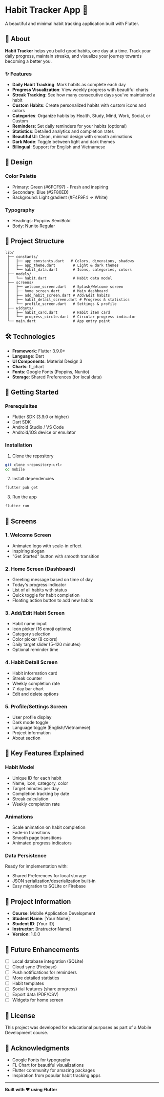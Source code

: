 # Habit Tracker App 🌱

A beautiful and minimal habit tracking application built with Flutter.

## 📱 About

**Habit Tracker** helps you build good habits, one day at a time. Track your daily progress, maintain streaks, and visualize your journey towards becoming a better you.

### ✨ Features

- **Daily Habit Tracking**: Mark habits as complete each day
- **Progress Visualization**: View weekly progress with beautiful charts
- **Streak Tracking**: See how many consecutive days you've maintained a habit
- **Custom Habits**: Create personalized habits with custom icons and colors
- **Categories**: Organize habits by Health, Study, Mind, Work, Social, or Custom
- **Reminders**: Set daily reminders for your habits (optional)
- **Statistics**: Detailed analytics and completion rates
- **Beautiful UI**: Clean, minimal design with smooth animations
- **Dark Mode**: Toggle between light and dark themes
- **Bilingual**: Support for English and Vietnamese

## 🎨 Design

### Color Palette
- Primary: Green (#6FCF97) - Fresh and inspiring
- Secondary: Blue (#2F80ED)
- Background: Light gradient (#F4F9F4 → White)

### Typography
- Headings: Poppins SemiBold
- Body: Nunito Regular

## 📂 Project Structure

```
lib/
 ├── constants/
 │   ├── app_constants.dart   # Colors, dimensions, shadows
 │   ├── app_theme.dart        # Light & dark themes
 │   └── habit_data.dart       # Icons, categories, colors
 ├── models/
 │   └── habit.dart            # Habit data model
 ├── screens/
 │   ├── welcome_screen.dart   # Splash/Welcome screen
 │   ├── home_screen.dart      # Main dashboard
 │   ├── add_habit_screen.dart # Add/Edit habits
 │   ├── habit_detail_screen.dart # Progress & statistics
 │   └── profile_screen.dart   # Settings & profile
 ├── widgets/
 │   ├── habit_card.dart       # Habit item card
 │   └── progress_circle.dart  # Circular progress indicator
 └── main.dart                 # App entry point
```

## 🛠️ Technologies

- **Framework**: Flutter 3.9.0+
- **Language**: Dart
- **UI Components**: Material Design 3
- **Charts**: fl_chart
- **Fonts**: Google Fonts (Poppins, Nunito)
- **Storage**: Shared Preferences (for local data)

## 🚀 Getting Started

### Prerequisites
- Flutter SDK (3.9.0 or higher)
- Dart SDK
- Android Studio / VS Code
- Android/iOS device or emulator

### Installation

1. Clone the repository
```bash
git clone <repository-url>
cd mobile
```

2. Install dependencies
```bash
flutter pub get
```

3. Run the app
```bash
flutter run
```

## 📱 Screens

### 1. Welcome Screen
- Animated logo with scale-in effect
- Inspiring slogan
- "Get Started" button with smooth transition

### 2. Home Screen (Dashboard)
- Greeting message based on time of day
- Today's progress indicator
- List of all habits with status
- Quick toggle for habit completion
- Floating action button to add new habits

### 3. Add/Edit Habit Screen
- Habit name input
- Icon picker (16 emoji options)
- Category selection
- Color picker (8 colors)
- Daily target slider (5-120 minutes)
- Optional reminder time

### 4. Habit Detail Screen
- Habit information card
- Streak counter
- Weekly completion rate
- 7-day bar chart
- Edit and delete options

### 5. Profile/Settings Screen
- User profile display
- Dark mode toggle
- Language toggle (English/Vietnamese)
- Project information
- About section

## 🎯 Key Features Explained

### Habit Model
- Unique ID for each habit
- Name, icon, category, color
- Target minutes per day
- Completion tracking by date
- Streak calculation
- Weekly completion rate

### Animations
- Scale animation on habit completion
- Fade-in transitions
- Smooth page transitions
- Animated progress indicators

### Data Persistence
Ready for implementation with:
- Shared Preferences for local storage
- JSON serialization/deserialization built-in
- Easy migration to SQLite or Firebase

## 👥 Project Information

- **Course**: Mobile Application Development
- **Student Name**: [Your Name]
- **Student ID**: [Your ID]
- **Instructor**: [Instructor Name]
- **Version**: 1.0.0

## 🔮 Future Enhancements

- [ ] Local database integration (SQLite)
- [ ] Cloud sync (Firebase)
- [ ] Push notifications for reminders
- [ ] More detailed statistics
- [ ] Habit templates
- [ ] Social features (share progress)
- [ ] Export data (PDF/CSV)
- [ ] Widgets for home screen

## 📄 License

This project was developed for educational purposes as part of a Mobile Development course.

## 🙏 Acknowledgments

- Google Fonts for typography
- FL Chart for beautiful visualizations
- Flutter community for amazing packages
- Inspiration from popular habit tracking apps

---

**Built with ❤️ using Flutter**
